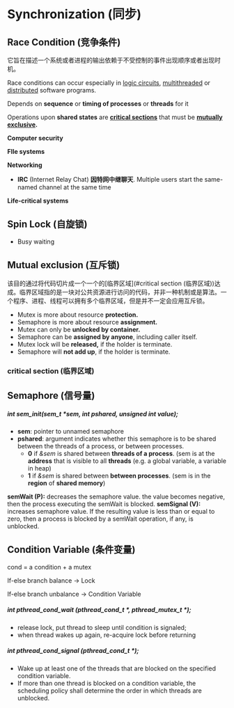 # Synchronization (同步)



## Race Condition (竞争条件)

它旨在描述一个系统或者进程的输出依赖于不受控制的事件出现顺序或者出现时机。

Race conditions can occur especially in [logic circuits](https://en.wikipedia.org/wiki/Logic_gate), [multithreaded](https://en.wikipedia.org/wiki/Thread_(computing)) or [distributed](https://en.wikipedia.org/wiki/Distributed_computing) software programs.

Depends on **sequence** or **timing of processes** or **threads** for it

Operations upon **shared states** are **[critical sections](https://en.wikipedia.org/wiki/Critical_section)** that must be **[mutually exclusive](https://en.wikipedia.org/wiki/Mutual_exclusion).**

**Computer security**

**FIle systems**

**Networking**

- **IRC** (Internet Relay Chat) **因特网中继聊天**. Multiple users start the same-named channel at the same time

**Life-critical systems**



## Spin Lock (自旋锁)

- Busy waiting

## Mutual exclusion (互斥锁)

该目的通过将代码切片成一个一个的[临界区域](#critical section (临界区域))达成。临界区域指的是一块对公共资源进行访问的代码，并非一种机制或是算法。一个程序、进程、线程可以拥有多个临界区域，但是并不一定会应用互斥锁。

- Mutex is more about resource **protection.**
- Semaphore is more about resource **assignment.**
- Mutex can only be **unlocked by container.**
- Semaphore can be **assigned by anyone**, including caller itself.
- Mutex lock will be **released,** if the holder is terminate.
- Semaphore will **not add up**, if the holder is terminate.



### critical section (临界区域)



## Semaphore (信号量)

##### int sem_init(sem_t *sem, int pshared, unsigned int value);

- **sem**: pointer to unnamed semaphore
- **pshared**: argument indicates whether this semaphore is to be shared between the threads of a process, or between processes.
  - **0** if *&sem* is shared between **threads of a process**. (sem is at the **address** that is visible to all **threads** (e.g. a global variable, a variable in heap)  
  - **1** if *&sem* is shared between **between processes**. (sem is in the **region** of **shared memory**)

**semWait (P):** decreases the semaphore value. the value becomes negative, then the process executing the semWait is blocked.
**semSignal (V):** increases semaphore value. If the resulting value is less than or equal to zero, then a process is blocked by a semWait operation, if any, is unblocked.







## Condition Variable (条件变量)

cond = a condition + a mutex

If-else branch balance -> Lock

If-else branch unbalance -> Condition Variable

##### int pthread_cond_wait (pthread_cond_t *, pthread_mutex_t *);

- release lock, put thread to sleep until condition is signaled;
- when thread wakes up again, re-acquire lock before returning

##### int pthread_cond_signal (pthread_cond_t *);

- Wake up at least one of the threads that are blocked on the specified condition variable.
- If more than one thread is blocked on a condition variable, the scheduling policy shall determine the order in which threads are unblocked.